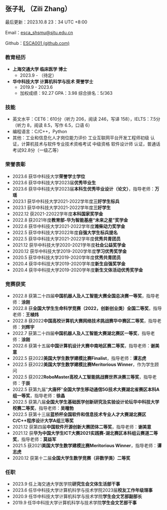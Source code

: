 ## 张子礼 （Zili Zhang）

最后更新：2023.10.8 23：34 UTC +8:00

Email：esca_shsmu@sjtu.edu.cn

Github：[ESCA001 (github.com)](https://github.com/ESCA001)

### 教育经历

- **上海交通大学 临床医学 博士**
  - 2023.9 - （待定）
- **华中科技大学 计算机科学与技术 荣誉学士**
  - 2019.9 - 2023.6
  - 加权成绩：92.27 GPA：3.98 综合排名：5/363

### 技能

- 英文水平：CET6：610分（听力 206，阅读 246，写译 158），IELTS：7.5分（听力 8，阅读 8.5，写作 6.5，口语 6）
- 编程语言：C/C++，Python
- 其他：工业和信息化人才岗位能力评价 工业互联网平台开发工程师初级 认证，计算机技术与软件专业技术资格考试 中级资格 软件设计师 认证，普通话考试92.8分（一级乙等）

### 荣誉表彰

- 2023.6 获华中科技大学**荣誉学士学位**
- 2023.6 获华中科技大学2023届**优秀毕业生**
- 2023.6 获华中科技大学2023届**本科生优秀毕业设计（论文）**，指导老师：**万瑶**
- 2023.1 获华中科技大学2021-2022学年度**三好学生标兵**
- 2023.1 获华中科技大学2021-2022学年度**三好学生**
- 2022.12 获2021-22022学年度**本科国家奖学金**
- 2022.8 获2021年度**教育部-华为智能基座“未来之星”奖学金**
- 2022.6 获华中科技大学2021-2022学年度**潍柴动力奖学金**
- 2022.5 获华中科技大学2022年度**自强大学生标兵提名**
- 2022.5 获华中科技大学2021-2022学年度**优秀共青团员**
- 2021.12 获华中科技大学2020-2021学年度**社会公益奖学金**
- 2020.12 获华中科技大学2019-2020学年度**学习优秀奖学金**
- 2020.5 获华中科技大学2019-2020学年度**优秀共青团员**
- 2020.4 获华中科技大学2019-2020学年度**新生自强奖学金**
- 2020.4 获华中科技大学2019-2020学年度**新生文体活动优秀奖学金**

### 竞赛获奖

- 2022.8 获第二十四届**中国机器人及人工智能大赛全国总决赛一等奖**，指导老师：**涂刚**
- 2022.8 获**全国大学生生命科学竞赛（2022，创新创业类）全国二等奖**，指导老师：**王植炜**
- 2022.8 获2022**中国高校计算机大赛网络技术挑战赛华中赛区二等奖**，指导老师：**刘辉宇**
- 2022.7 获第二十四届**中国机器人及人工智能大赛湖北赛区一等奖**，指导老师：**涂刚**
- 2022.6 获第十五届**中国计算机设计大赛中南地区赛二等奖**，指导老师：**谢美意**
- 2022.5 获2022**美国大学生数学建模比赛Finalist**，指导老师：**谭志虎**
- 2022.5 获2022**美国大学生数学建模比赛Meritorious Winner**，作为学生顾问
- 2022.5 获2022**RoboMaster高校人工智能挑战赛世界决赛三等奖**，指导老师：**于辰**
- 2022.5 获第九届"**大唐杯**"**全国大学生移动通信5G技术大赛湖北省赛区本科A组一等奖**，指导老师：**徐晶**
- 2022.5 获第八届**全国大学生基础医学创新研究及实验设计论坛华中科技大学校赛二等奖**，指导老师：**吴曈勃**
- 2022.5 获第十三届**蓝桥杯全国软件和信息技术专业人才大赛湖北赛区C/C++程序设计大学A组三等奖**
- 2021.12 获第四届**中国软件开源创新大赛团体二等奖**，指导老师：**谢美意**
- 2021.12 获**华为中国大学生ICT大赛2021实践赛-湖北赛区本科组云赛道二等奖**，指导老师：**莫益军**
- 2021.5 获2021**美国大学生数学建模比赛Meritorious Winner**，指导老师：**谭志虎**
- 2020.12 获第十二届**全国大学生数学竞赛（非数学类）二等奖**

### 任职

- 2023.9 任上海交通大学医学院**研究生会文体生活部干事**
- 2023.6 任华中科技大学计算机科学与技术学院2023届**校友工作年级理事**
- 2020.9 任华中科技大学计算机科学与技术学院**学生会文艺部副部长**
- 2019.9 任华中科技大学计算机科学与技术学院**学生会文艺部干事**
